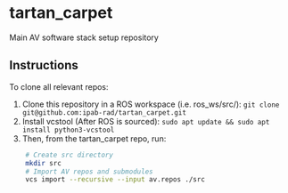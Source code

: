 # tartan_carpet
Main AV software stack setup repository

## Instructions

To clone all relevant repos:
1. Clone this repository in a ROS workspace (i.e. ros_ws/src/):
`git clone git@github.com:ipab-rad/tartan_carpet.git`
2. Install vcstool (After ROS is sourced):
`sudo apt update && sudo apt install python3-vcstool`
3. Then, from the tartan_carpet repo, run:

```bash
    # Create src directory
    mkdir src
    # Import AV repos and submodules
    vcs import --recursive --input av.repos ./src
```
